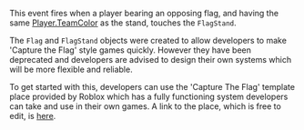 This event fires when a player bearing an opposing flag, and having the same [Player.TeamColor](https://developer.roblox.com/api-reference/property/Player/TeamColor) as the stand, touches the `FlagStand`.

The `Flag` and `FlagStand` objects were created to allow developers to make 'Capture the Flag' style games quickly. However they have been deprecated and developers are advised to design their own systems which will be more flexible and reliable.

To get started with this, developers can use the 'Capture The Flag' template place provided by Roblox which has a fully functioning system developers can take and use in their own games. A link to the place, which is free to edit, is [here][1].

[1]: https://www.roblox.com/games/92721754/Capture-The-Flag#!/about